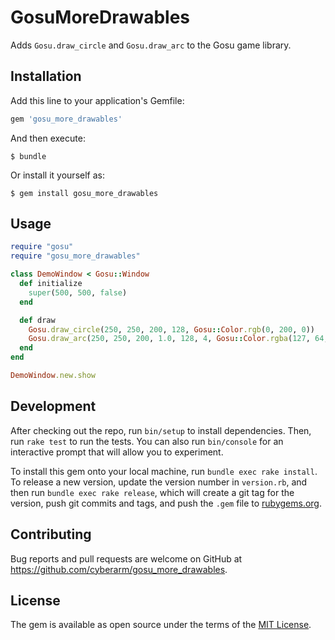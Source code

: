 # GosuMoreDrawables

Adds `Gosu.draw_circle` and `Gosu.draw_arc` to the Gosu game library.

## Installation

Add this line to your application's Gemfile:

```ruby
gem 'gosu_more_drawables'
```

And then execute:

    $ bundle

Or install it yourself as:

    $ gem install gosu_more_drawables

## Usage

``` ruby
require "gosu"
require "gosu_more_drawables"

class DemoWindow < Gosu::Window
  def initialize
    super(500, 500, false)
  end

  def draw
    Gosu.draw_circle(250, 250, 200, 128, Gosu::Color.rgb(0, 200, 0))
    Gosu.draw_arc(250, 250, 200, 1.0, 128, 4, Gosu::Color.rgba(127, 64, 0, 100))
  end
end

DemoWindow.new.show
```

## Development

After checking out the repo, run `bin/setup` to install dependencies. Then, run `rake test` to run the tests. You can also run `bin/console` for an interactive prompt that will allow you to experiment.

To install this gem onto your local machine, run `bundle exec rake install`. To release a new version, update the version number in `version.rb`, and then run `bundle exec rake release`, which will create a git tag for the version, push git commits and tags, and push the `.gem` file to [rubygems.org](https://rubygems.org).

## Contributing

Bug reports and pull requests are welcome on GitHub at https://github.com/cyberarm/gosu_more_drawables.

## License

The gem is available as open source under the terms of the [MIT License](https://opensource.org/licenses/MIT).
